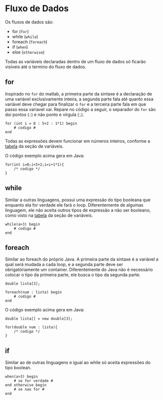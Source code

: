 # Fluxo de Dados

Os fluxos de dados são:
- for (`for`)
- while (`while`)
- foreach (`foreach`)
- if (`when`)
- else (`otherwise`)

Todas as variáveis declaradas dentro de um fluxo de dados só ficarão visíveis até o termino do fluxo de dados.

## for
Inspirado no `for` do matlab, a primeira parte da sintaxe é a declaração de uma variável exclusivamente inteira, a segunda parte fala até quanto essa variável deve chegar para finalizar o `for` e a terceira parte fala em que passo essa variavel vai. Repare no código a seguir, o separador do `for` são doi pontos (`:`) e não ponto e vírgula (`;`).

```
for (int i = 0 : 5+2 : 1*1) begin
    # codigo #
end
```
Todas as expressões devem funcionar em números inteiros, conforme a <a href="./var.md/#tabelaTipo">tabela</a> da seção de variáveis.

O código exemplo acima gera em Java:
```
for(int i=0;i<5+2;i=i+1*1){
    /* codigo */
}
```

## while
Similar a outras linguagens, possui uma expressão do tipo booleana que enquanto ela for verdade ele fará o loop. Diferentemente de algumas linguagem, ele não aceita outros tipos de expressão a não ser booleano, como visto na <a href="./var.md/#tabelaTipo">tabela</a> da seção de variáveis.

```
while(a>3) begin
    # codigo #
end
```

## foreach
Similar ao foreach do próprio Java. A primeira parte da sintaxe é a variável a qual será mudada a cada loop, e a segunda parte deve ser obrigatóriamente um container. Diferentemente do Java não é necessário colocar o tipo da primeira parte, ele busca o tipo da segunda parte.

```
double lista[3];

foreach(num : lista) begin
    # codigo #
end
```

O código exemplo acima gera em Java:
```
double lista[] = new double[3];

for(double num : lista){
    /* codigo */
}
```

## if
Similar ao de outras linguagens e igual ao while só aceita expressões do tipo boolean.

```
when(a>3) begin
    # se for verdade #
end otherwise begin
    # se nao for #
end
```
